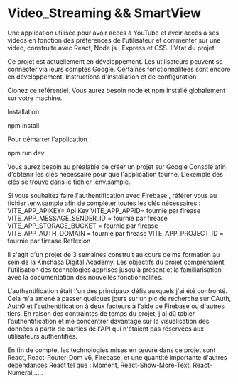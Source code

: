 # Video_Streaming && SmartView

Une application utilisée pour avoir accès à YouTube et avoir accès à ses vidéos en fonction des préférences de l'utilisateur et commenter sur une vidéo, construite avec React, Node js , Express et CSS.
L'état du projet

Ce projet est actuellement en développement. Les utilisateurs peuvent se connecter via leurs comptes Google. Certaines fonctionnalitées sont encore en développement.
Instructions d'installation et de configuration

Clonez ce référentiel. Vous aurez besoin node et npm installé globalement sur votre machine.

Installation:

npm install

Pour démarrer l'application :

npm run dev

Vous aurez besoin au préalable de créer un projet sur Google Console afin d'obtenir les clés necessaire pour que l'application tourne. L'exemple des clés se trouve dans le fichier .env.sample.

Si vous souhaitez faire l'authentification avec Firebase , référer vous au fichier .env.sample afin de compléter toutes les clés nécessaires : VITE_APP_APIKEY= Api Key VITE_APP_APPID= fournie par firease VITE_APP_MESSAGE_SENDER_ID = fournie par firease VITE_APP_STORAGE_BUCKET = fournie par firease VITE_APP_AUTH_DOMAIN = fournie par firease VITE_APP_PROJECT_ID = fournie par firease
Reflexion

Il s'agit d'un projet de 3 semaines construit au cours de ma formation au sein de la Kinshasa Digital Academy. Les objectifs du projet comprenaient l'utilisation des technologies apprises jusqu'à présent et la familiarisation avec la documentation des nouvelles fonctionnalités.

L'authentification était l'un des principaux défis auxquels j'ai été confronté. Cela m'a amené à passer quelques jours sur un pic de recherche sur OAuth, Auth0 et l'authentification à deux facteurs à l'aide de Firebase ou d'autres tiers. En raison des contraintes de temps du projet, j'ai dû tabler l'authentification et me concentrer davantage sur la visualisation des données à partir de parties de l'API qui n'étaient pas réservées aux utilisateurs authentifiés.

En fin de compte, les technologies mises en œuvre dans ce projet sont React, React-Router-Dom v6, Firebase, et une quantité importante d'autres dépendances React tel que : Moment, React-Show-More-Text, React-Numeral,.....
